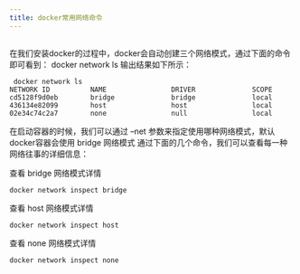 ```yaml
---
title: docker常用网络命令
---
```




##

在我们安装docker的过程中，docker会自动创建三个网络模式，通过下面的命令即可看到：
docker network ls
输出结果如下所示：
```
 docker network ls
NETWORK ID          NAME                DRIVER              SCOPE
cd5128f9d0eb        bridge              bridge              local
436134e82099        host                host                local
02e34c74c2a7        none                null                local
```


在启动容器的时候，我们可以通过 –net 参数来指定使用哪种网络模式，默认docker容器会使用 bridge 网络模式
通过下面的几个命令，我们可以查看每一种网络往事的详细信息：

查看 bridge 网络模式详情
```
docker network inspect bridge
```

查看 host 网络模式详情
```
docker network inspect host
```

查看 none 网络模式详情
```
docker network inspect none
```